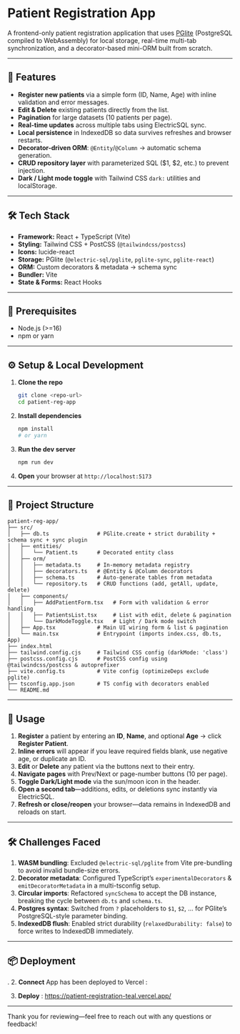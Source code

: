 # Patient Registration App

A frontend-only patient registration application that uses [PGlite](https://pglite.dev/) (PostgreSQL compiled to WebAssembly) for local storage, real-time multi-tab synchronization, and a decorator-based mini-ORM built from scratch.

---

## 🎯 Features

* **Register new patients** via a simple form (ID, Name, Age) with inline validation and error messages.
* **Edit & Delete** existing patients directly from the list.
* **Pagination** for large datasets (10 patients per page).
* **Real-time updates** across multiple tabs using ElectricSQL sync.
* **Local persistence** in IndexedDB so data survives refreshes and browser restarts.
* **Decorator-driven ORM**: `@Entity`/`@Column` → automatic schema generation.
* **CRUD repository layer** with parameterized SQL (\$1, \$2, etc.) to prevent injection.
* **Dark / Light mode toggle** with Tailwind CSS `dark:` utilities and localStorage.

---

## 🛠 Tech Stack

* **Framework:** React + TypeScript (Vite)
* **Styling:** Tailwind CSS + PostCSS (`@tailwindcss/postcss`)
* **Icons:** lucide-react
* **Storage:** PGlite (`@electric-sql/pglite`, `pglite-sync`, `pglite-react`)
* **ORM:** Custom decorators & metadata → schema sync
* **Bundler:** Vite
* **State & Forms:** React Hooks

---

## 🚀 Prerequisites

* Node.js (>=16)
* npm or yarn

---

## ⚙️ Setup & Local Development

1. **Clone the repo**

   ```bash
   git clone <repo-url>
   cd patient-reg-app
   ```

2. **Install dependencies**

   ```bash
   npm install
   # or yarn
   ```

3. **Run the dev server**

   ```bash
   npm run dev
   ```

4. **Open** your browser at `http://localhost:5173`

---

## 📂 Project Structure

```
patient-reg-app/
├── src/
│   ├── db.ts               # PGlite.create + strict durability + schema sync + sync plugin
│   ├── entities/
│   │   └── Patient.ts      # Decorated entity class
│   ├── orm/
│   │   ├── metadata.ts     # In-memory metadata registry
│   │   ├── decorators.ts   # @Entity & @Column decorators
│   │   ├── schema.ts       # Auto-generate tables from metadata
│   │   └── repository.ts   # CRUD functions (add, getAll, update, delete)
│   ├── components/
│   │   ├── AddPatientForm.tsx   # Form with validation & error handling
│   │   ├── PatientsList.tsx     # List with edit, delete & pagination
│   │   └── DarkModeToggle.tsx   # Light / Dark mode switch
│   ├── App.tsx             # Main UI wiring form & list & pagination
│   └── main.tsx            # Entrypoint (imports index.css, db.ts, App)
├── index.html
├── tailwind.config.cjs     # Tailwind CSS config (darkMode: 'class')
├── postcss.config.cjs      # PostCSS config using @tailwindcss/postcss & autoprefixer
├── vite.config.ts          # Vite config (optimizeDeps exclude pglite)
├── tsconfig.app.json       # TS config with decorators enabled
└── README.md
```

---

## 📖 Usage

1. **Register** a patient by entering an **ID**, **Name**, and optional **Age** → click **Register Patient**.
2. **Inline errors** will appear if you leave required fields blank, use negative age, or duplicate an ID.
3. **Edit** or **Delete** any patient via the buttons next to their entry.
4. **Navigate pages** with Prev/Next or page-number buttons (10 per page).
5. **Toggle Dark/Light mode** via the sun/moon icon in the header.
6. **Open a second tab**—additions, edits, or deletions sync instantly via ElectricSQL.
7. **Refresh or close/reopen** your browser—data remains in IndexedDB and reloads on start.

---

## 🛠 Challenges Faced

1. **WASM bundling**: Excluded `@electric-sql/pglite` from Vite pre-bundling to avoid invalid bundle-size errors.
2. **Decorator metadata**: Configured TypeScript’s `experimentalDecorators` & `emitDecoratorMetadata` in a multi-tsconfig setup.
3. **Circular imports**: Refactored `syncSchema` to accept the DB instance, breaking the cycle between `db.ts` and `schema.ts`.
4. **Postgres syntax**: Switched from `?` placeholders to `$1`, `$2`, … for PGlite’s PostgreSQL-style parameter binding.
5. **IndexedDB flush**: Enabled strict durability (`relaxedDurability: false`) to force writes to IndexedDB immediately.

---

## 📦 Deployment

 .
2. **Connect** App has been deployed to Vercel :

 
3. **Deploy**  : https://patient-registration-teal.vercel.app/

---

Thank you for reviewing—feel free to reach out with any questions or feedback!
